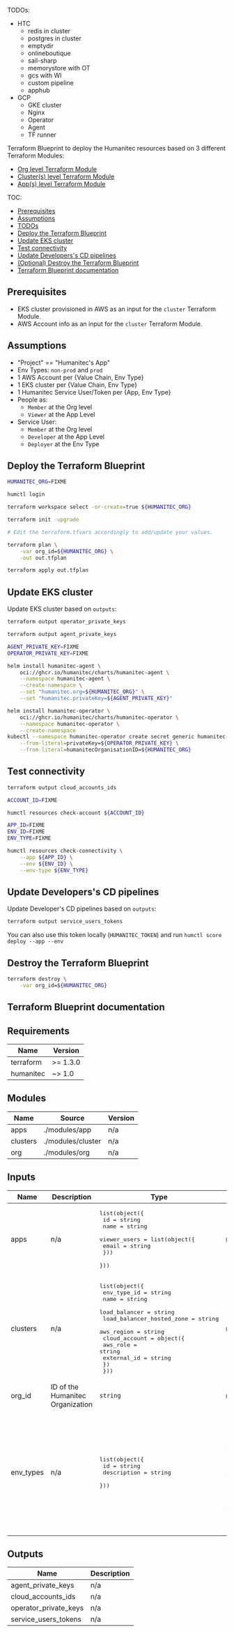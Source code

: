 TODOs:
- HTC
  - redis in cluster
  - postgres in cluster
  - emptydir
  - onlineboutique
  - sail-sharp
  - memorystore with OT
  - gcs with WI
  - custom pipeline
  - apphub
- GCP
  - GKE cluster
  - Nginx
  - Operator
  - Agent
  - TF runner

Terraform Blueprint to deploy the Humanitec resources based on 3 different Terraform Modules:
- [Org level Terraform Module](../modules/org/README.md)
- [Cluster(s) level Terraform Module](../modules/cluster/README.md)
- [App(s) level Terraform Module](../modules/app/README.md)

TOC:
- [Prerequisites](#prerequisites)
- [Assumptions](#assumptions)
- [TODOs](#todos)
- [Deploy the Terraform Blueprint](#deploy-the-terraform-blueprint)
- [Update EKS cluster](#update-eks-cluster)
- [Test connectivity](#test-connectivity)
- [Update Developers's CD pipelines](#update-developerss-cd-pipelines)
- [(Optional) Destroy the Terraform Blueprint](#destroy-the-terraform-blueprint)
- [Terraform Blueprint documentation](#terraform-blueprint-documentation)

## Prerequisites

- EKS cluster provisioned in AWS as an input for the `cluster` Terraform Module.
- AWS Account info as an input for the `cluster` Terraform Module.

## Assumptions

- "Project" == "Humanitec's App"
- Env Types: `non-prod` and `prod`
- 1 AWS Account per {Value Chain, Env Type}
- 1 EKS cluster per {Value Chain, Env Type}
- 1 Humanitec Service User/Token per {App, Env Type}
- People as:
  - `Member` at the Org level
  - `Viewer` at the App Level
- Service User:
  - `Member` at the Org level
  - `Developer` at the App Level
  - `Deployer` at the Env Type

## Deploy the Terraform Blueprint

```bash
HUMANITEC_ORG=FIXME

humctl login

terraform workspace select -or-create=true ${HUMANITEC_ORG}

terraform init -upgrade

# Edit the terraform.tfvars accordingly to add/update your values.

terraform plan \
    -var org_id=${HUMANITEC_ORG} \
    -out out.tfplan

terraform apply out.tfplan
```

## Update EKS cluster

Update EKS cluster based on `outputs`:
```bash
terraform output operator_private_keys

terraform output agent_private_keys
```

```bash
AGENT_PRIVATE_KEY=FIXME
OPERATOR_PRIVATE_KEY=FIXME

helm install humanitec-agent \
    oci://ghcr.io/humanitec/charts/humanitec-agent \
    --namespace humanitec-agent \
    --create-namespace \
    --set "humanitec.org=${HUMANITEC_ORG}" \
    --set "humanitec.privateKey=${AGENT_PRIVATE_KEY}"

helm install humanitec-operator \
    oci://ghcr.io/humanitec/charts/humanitec-operator \
    --namespace humanitec-operator \
    --create-namespace
kubectl --namespace humanitec-operator create secret generic humanitec-operator-private-key \
    --from-literal=privateKey=${OPERATOR_PRIVATE_KEY} \
    --from-literal=humanitecOrganisationID=${HUMANITEC_ORG}
```

## Test connectivity

```bash
terraform output cloud_accounts_ids

ACCOUNT_ID=FIXME

humctl resources check-account ${ACCOUNT_ID}

APP_ID=FIXME
ENV_ID=FIXME
ENV_TYPE=FIXME

humctl resources check-connectivity \
    --app ${APP_ID} \
    --env ${ENV_ID} \
    --env-type ${ENV_TYPE}
```

## Update Developers's CD pipelines

Update Developer's CD pipelines based on `outputs`:
```bash
terraform output service_users_tokens
```

You can also use this token locally (`HUMANITEC_TOKEN`) and run `humctl score deploy --app --env`

## Destroy the Terraform Blueprint
```bash
terraform destroy \
    -var org_id=${HUMANITEC_ORG}
```

## Terraform Blueprint documentation

<!-- BEGIN_TF_DOCS -->
## Requirements

| Name | Version |
|------|---------|
| terraform | >= 1.3.0 |
| humanitec | ~> 1.0 |

## Modules

| Name | Source | Version |
|------|--------|---------|
| apps | ./modules/app | n/a |
| clusters | ./modules/cluster | n/a |
| org | ./modules/org | n/a |

## Inputs

| Name | Description | Type | Default | Required |
|------|-------------|------|---------|:--------:|
| apps | n/a | <pre>list(object({<br/>    id   = string<br/>    name = string<br/>    viewer_users = list(object({<br/>      email = string<br/>    }))<br/>  }))</pre> | n/a | yes |
| clusters | n/a | <pre>list(object({<br/>    env_type_id               = string<br/>    name                      = string<br/>    load_balancer             = string<br/>    load_balancer_hosted_zone = string<br/>    aws_region                = string<br/>    cloud_account = object({<br/>      aws_role    = string<br/>      external_id = string<br/>    })<br/>  }))</pre> | n/a | yes |
| org\_id | ID of the Humanitec Organization | `string` | n/a | yes |
| env\_types | n/a | <pre>list(object({<br/>    id          = string<br/>    description = string<br/>  }))</pre> | <pre>[<br/>  {<br/>    "description": "Development",<br/>    "id": "development"<br/>  },<br/>  {<br/>    "description": "Staging",<br/>    "id": "staging"<br/>  },<br/>  {<br/>    "description": "Production",<br/>    "id": "production"<br/>  }<br/>]</pre> | no |

## Outputs

| Name | Description |
|------|-------------|
| agent\_private\_keys | n/a |
| cloud\_accounts\_ids | n/a |
| operator\_private\_keys | n/a |
| service\_users\_tokens | n/a |
<!-- END_TF_DOCS -->
